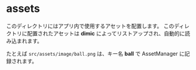 # assets
このディレクトリにはアプリ内で使用するアセットを配置します。
このディレクトリに配置されたアセットは **dimic** によってリストアップされ、自動的に読み込まれます。

たとえば `src/assets/image/ball.png` は、キー名 **ball** で AssetManager に記録されます。
